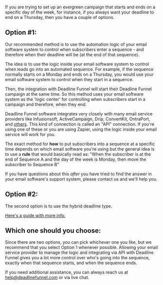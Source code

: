 If you are trying to set up an evergreen campaign that starts and ends on a
specific day of the week, for instance, if you always want your deadline to
end on a Thursday, then you have a couple of options.

## Option #1:

Our recommended method is to use the automation logic of your email software
system to control when subscribers enter a sequence - and therefore when their
deadline will be (at the end of that sequence).

The idea is to use the logic inside your email software system to control when
leads go into an automated sequence. For example, if the sequence normally
starts on a Monday and ends on a Thursday, you would use your email software
system to control when they start in a sequence.

Then, the integration with Deadline Funnel will start their Deadline Funnel
campaign at the same time. So this method uses your email software system as
the 'logic center' for controlling when subscribers start in a campaign and
therefore, when they end.

Deadline Funnel software integrates very closely with many email service
providers like Infusionsoft, ActiveCampaign, Drip, ConvertKit, OntraPort, and
[others](http://documentation.deadlinefunnel.com/category/239-api-integrations). This kind of connection is called an "API" connection. If
you're using one of these or you are using Zapier, using the logic inside your
email service will work for you.

The exact method for **how**  to put subscribers into a sequence at a specific
time depends on which email software you're using but the general idea is to
use a **rule**  that would basically read as: "When the subscriber is at the
end of Sequence A and the day of the week is Monday, then move the subscriber
to Sequence B"

If you have questions about this _after_  you have tried to find the answer in
your email software's support system, please contact us and we'll help you.

## Option #2:

The second option is to use the hybrid deadline type.

[Here's a guide with more
info.](https://documentation.deadlinefunnel.com/article/528-how-to-choose-a-campaign-type#hybrid)  

## Which one should you choose:

Since there are two options, you can pick whichever one you like, but we
recommend that you select Option 1 whenever possible. Allowing your email
service provider to manage the logic and integrating via API with Deadline
Funnel gives you a lot more control over who's going into the sequence,
exactly when that sequence starts, and when the sequence ends.

If you need additional assistance, you can always reach us at
[help@deadlinefunnel.com](mailto:mailto:help@deadlinefunnel.com) or via live
chat.

